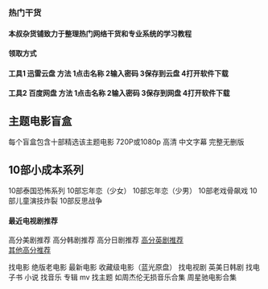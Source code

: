 ### 热门干货
#### 本叔杂货铺致力于整理热门网络干货和专业系统的学习教程 

#### 领取方式
#### 工具1  迅雷云盘  方法 1点击名称 2输入密码 3保存到云盘 4打开软件下载
#### 工具2  百度网盘  方法 1点击名称 2输入密码 3保存到网盘 4打开软件下载

##  主题电影盲盒  
每个盲盒包含十部精选该主题电影  720P或1080p 高清  中文字幕  完整无删版   
##  10部小成本系列
10部泰国恐怖系列
10部忘年恋（少女）
10部忘年恋（少男）
10部老戏骨飙戏
10部儿童演技炸裂
10部反思战争


#### 最近电视剧推荐
高分美剧推荐
高分韩剧推荐
高分日剧推荐
[高分英剧推荐](https://picabstract-preview-ftn.weiyun.com/ftn_pic_abs_v3/0c208d3fb55bfd409b1508e2b42a887979982d4a69bc805194f122f7367c2b04f6b7ed1785dc306d3b06bc6889a10bdc?pictype=scale&from=30113&version=3.3.3.3&uin=541062960&fname=v2-329e15df5458bf28c2b4eed450ba4d81_r%20%281%29.jpg&size=750)  
[其他高分推荐](https://gzc-download.weiyun.com/ftn_handler/0d9a67c138b3a839a31ce27123c041a07acebca0ebaf3eb4eaa82905cafc09b4005f74268e2d5edfd55d5720f4d8d80775f42d038c37149f79d341ee9d28d861/v2-329e15df5458bf28c2b4eed450ba4d81_r%20%281%29.jpg?fname=v2-329e15df5458bf28c2b4eed450ba4d81_r%20%281%29.jpg&from=30113&version=3.3.3.3)  

找电影  绝版老电影  最新电影   收藏级电影（蓝光原盘） 
找电视剧  英美日韩剧
找电子书  小说
找音乐  专辑 mv
找主题 如周杰伦无损音乐合集   周星驰电影合集    
